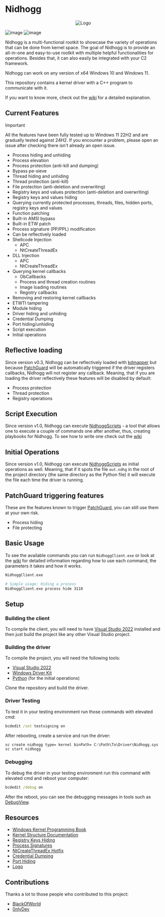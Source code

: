 # Nidhogg

<p align="center">
  <img alt="Logo" src="./images/logo.png">
</p>

![image](https://img.shields.io/badge/C%2B%2B-00599C?style=for-the-badge&logo=c%2B%2B&logoColor=white) ![image](https://img.shields.io/badge/Windows-0078D6?style=for-the-badge&logo=windows&logoColor=white)

Nidhogg is a multi-functional rootkit to showcase the variety of operations that can be done from kernel space. The goal of Nidhogg is to provide an all-in-one and easy-to-use rootkit with multiple helpful functionalities for operations. Besides that, it can also easily be integrated with your C2 framework.

Nidhogg can work on any version of x64 Windows 10 and Windows 11.

This repository contains a kernel driver with a C++ program to communicate with it.

If you want to know more, check out the [wiki](https://github.com/Idov31/Nidhogg/wiki) for a detailed explanation.

## Current Features

> [!IMPORTANT]  
> All the features have been fully tested up to Windows 11 22H2 and are gradually tested against 24H2.
> If you encounter a problem, please open an issue after checking there isn't already an open issue.

- Process hiding and unhiding
- Process elevation
- Process protection (anti-kill and dumping)
- Bypass pe-sieve
- Thread hiding and unhiding
- Thread protection (anti-kill)
- File protection (anti-deletion and overwriting)
- Registry keys and values protection (anti-deletion and overwriting)
- Registry keys and values hiding
- Querying currently protected processes, threads, files, hidden ports, registry keys and values
- Function patching
- Built-in AMSI bypass
- Built-in ETW patch
- Process signature (PP/PPL) modification
- Can be reflectively loaded
- Shellcode Injection
  - APC
  - NtCreateThreadEx
- DLL Injection
  - APC
  - NtCreateThreadEx
- Querying kernel callbacks
  - ObCallbacks
  - Process and thread creation routines
  - Image loading routines
  - Registry callbacks
- Removing and restoring kernel callbacks
- ETWTI tampering
- Module hiding
- Driver hiding and unhiding
- Credential Dumping
- Port hiding/unhiding
- Script execution
- Initial operations

## Reflective loading

Since version v0.3, Nidhogg can be reflectively loaded with [kdmapper](https://github.com/TheCruZ/kdmapper) but because [PatchGuard](https://en.wikipedia.org/wiki/Kernel_Patch_Protection) will be automatically triggered if the driver registers callbacks, Nidhogg will not register any callback. Meaning, that if you are loading the driver reflectively these features will be disabled by default:

- Process protection
- Thread protection
- Registry operations

## Script Execution

Since version v1.0, Nidhogg can execute [NidhoggScripts](https://github.com/Idov31/NidhoggScript) - a tool that allows one to execute a couple of commands one after another, thus, creating playbooks for Nidhogg. To see how to write one check out the [wiki](https://github.com/Idov31/NidhoggScript/wiki)

## Initial Operations

Since version v1.0, Nidhogg can execute [NidhoggScripts](https://github.com/Idov31/NidhoggScript) as initial operations as well. Meaning, that if it spots the file `out.ndhg` in the root of the project directory (the same directory as the Python file) it will execute the file each time the driver is running.

## PatchGuard triggering features

These are the features known to trigger [PatchGuard](https://en.wikipedia.org/wiki/Kernel_Patch_Protection), you can still use them at your own risk.

- Process hiding
- File protecting

## Basic Usage

To see the available commands you can run `NidhoggClient.exe` or look at the [wiki](https://github.com/Idov31/Nidhogg/wiki) for detailed information regarding how to use each command, the parameters it takes and how it works.

```sh
NidhoggClient.exe

# Simple usage: Hiding a process
NidhoggClient.exe process hide 3110
```

## Setup

### Building the client

To compile the client, you will need to have [Visual Studio 2022](https://visualstudio.microsoft.com/thank-you-downloading-visual-studio/?sku=Community&rel=16) installed and then just build the project like any other Visual Studio project.

### Building the driver

To compile the project, you will need the following tools:

- [Visual Studio 2022](https://visualstudio.microsoft.com/thank-you-downloading-visual-studio/?sku=Community&rel=16)
- [Windows Driver Kit](https://docs.microsoft.com/en-us/windows-hardware/drivers/download-the-wdk)
- [Python](https://www.python.org/downloads/) (for the initial operations)

Clone the repository and build the driver.

### Driver Testing

To test it in your testing environment run those commands with elevated cmd:

```cmd
bcdedit /set testsigning on
```

After rebooting, create a service and run the driver:

```cmd
sc create nidhogg type= kernel binPath= C:\Path\To\Driver\Nidhogg.sys
sc start nidhogg
```

### Debugging

To debug the driver in your testing environment run this command with elevated cmd and reboot your computer:

```cmd
bcdedit /debug on
```

After the reboot, you can see the debugging messages in tools such as [DebugView](https://learn.microsoft.com/en-us/sysinternals/downloads/debugview).

## Resources

- [Windows Kernel Programming Book](https://github.com/zodiacon/windowskernelprogrammingbook)
- [Kernel Structure Documentation](https://www.vergiliusproject.com)
- [Registry Keys Hiding](https://github.com/JKornev/hidden)
- [Process Signatures](https://github.com/itm4n/PPLcontrol)
- [NtCreateThreadEx Hotfix](https://github.com/DarthTon/Blackbone)
- [Credential Dumping](https://github.com/gentilkiwi/mimikatz)
- [Port Hiding](https://github.com/bytecode77/r77-rootkit)
- [Logo](https://hotpot.ai/art-generator)

## Contributions

Thanks a lot to those people who contributed to this project:

- [BlackOfWorld](https://github.com/BlackOfWorld)
- [0nlyDev](https://github.com/0nlyDev)
